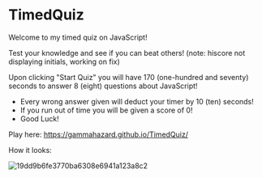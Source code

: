 # TimedQuiz

Welcome to my timed quiz on JavaScript!

Test your knowledge and see if you can beat others! (note: hiscore not displaying initials, working on fix)

                      

Upon clicking "Start Quiz" you will have 170 (one-hundred and seventy) seconds to answer 8 (eight) questions about JavaScript! 
- Every wrong answer given will deduct your timer by 10 (ten) seconds!
- If you run out of time you will be given a score of 0!
- Good Luck!

Play here: https://gammahazard.github.io/TimedQuiz/

How it looks:



![19dd9b6fe3770ba6308e6941a123a8c2](https://user-images.githubusercontent.com/92896466/151105144-e6fc9001-890b-42e2-9021-bbf4be470d25.png)
